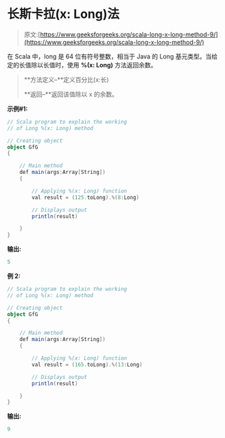 # 长斯卡拉(x: Long)法

> 原文:[https://www.geeksforgeeks.org/scala-long-x-long-method-9/](https://www.geeksforgeeks.org/scala-long-x-long-method-9/)

在 Scala 中，long 是 64 位有符号整数，相当于 Java 的 Long 基元类型。当给定的长值除以长值时，使用 **%(x: Long)** 方法返回余数。

> **方法定义–**定义百分比(x:长)
> 
> **返回–**返回该值除以 x 的余数。

**示例#1:**

```scala
// Scala program to explain the working 
// of Long %(x: Long) method

// Creating object
object GfG
{ 

    // Main method
    def main(args:Array[String])
    {

        // Applying %(x: Long) function
        val result = (125.toLong).%(8:Long)

        // Displays output
        println(result)

    }
}
```

**输出:**

```scala
5
```

**例 2:**

```scala
// Scala program to explain the working 
// of Long %(x: Long) method

// Creating object
object GfG
{ 

    // Main method
    def main(args:Array[String])
    {

        // Applying %(x: Long) function
        val result = (165.toLong).%(13:Long)

        // Displays output
        println(result)

    }
}
```

**输出:**

```scala
9
```